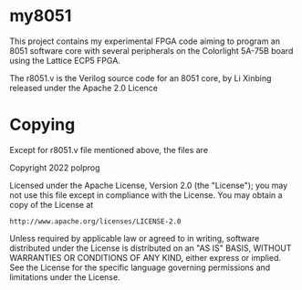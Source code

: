 my8051
======

This project contains my experimental FPGA code aiming to program an
8051 software core with several peripherals on the Colorlight 5A-75B
board using the Lattice ECP5 FPGA.

The r8051.v is the Verilog source code for an 8051 core, by Li
Xinbing released under the Apache 2.0 Licence


Copying
=======
Except for r8051.v file mentioned above, the files are

Copyright 2022 polprog

Licensed under the Apache License, Version 2.0 (the "License");
you may not use this file except in compliance with the License.
You may obtain a copy of the License at

    http://www.apache.org/licenses/LICENSE-2.0

Unless required by applicable law or agreed to in writing, software
distributed under the License is distributed on an "AS IS" BASIS,
WITHOUT WARRANTIES OR CONDITIONS OF ANY KIND, either express or implied.
See the License for the specific language governing permissions and
limitations under the License.
